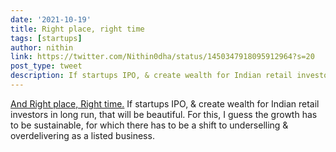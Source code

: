 ```yaml
---
date: '2021-10-19'
title: Right place, right time
tags: [startups]
author: nithin
link: https://twitter.com/Nithin0dha/status/1450347918095912964?s=20
post_type: tweet
description: If startups IPO, & create wealth for Indian retail investors in long run, that will be beautiful.  For this, I guess the growth has to be sustainable... 
---
```


[And Right place, Right time.](https://twitter.com/hvgoenka/status/1450043921443147777?s=20)
If startups IPO, & create wealth for Indian retail investors in long run, that will be beautiful. 
For this, I guess the growth has to be sustainable, for which there has to be a shift to underselling & overdelivering as a listed business.
